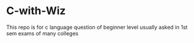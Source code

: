 # C-with-Wiz
This repo is for c language question of beginner level usually asked in 1st sem exams of many colleges

